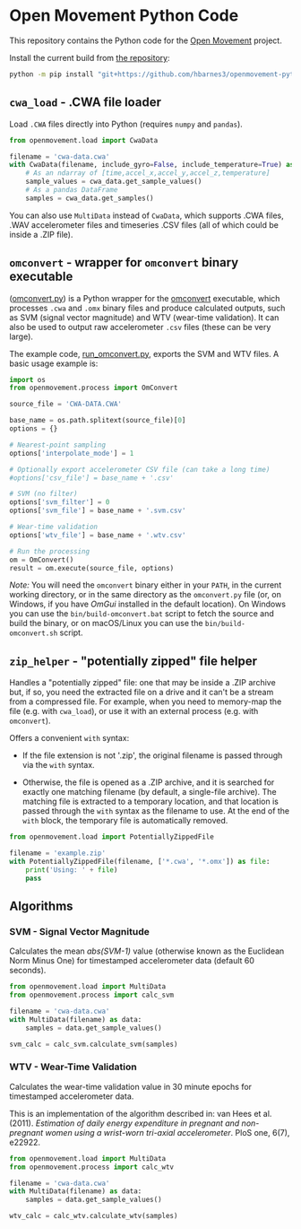 # Open Movement Python Code

This repository contains the Python code for the [Open Movement](https://openmovement.dev) project.

Install the current build from [the repository](https://github.com/hbarnes3/openmovement-python/):

```bash
python -m pip install "git+https://github.com/hbarnes3/openmovement-python.git#egg=openmovementHB"
```

<!--
Install the current version on [PyPI](https://pypi.org/project/openmovement/):

```bash
python -m pip install openmovement
```
-->


## `cwa_load` - .CWA file loader

Load `.CWA` files directly into Python (requires `numpy` and `pandas`).

```python
from openmovement.load import CwaData

filename = 'cwa-data.cwa'
with CwaData(filename, include_gyro=False, include_temperature=True) as cwa_data:
    # As an ndarray of [time,accel_x,accel_y,accel_z,temperature]
    sample_values = cwa_data.get_sample_values()
    # As a pandas DataFrame
    samples = cwa_data.get_samples()
```

You can also use `MultiData` instead of `CwaData`, which supports .CWA files, .WAV accelerometer files and timeseries .CSV files (all of which could be inside a .ZIP file).


## `omconvert` - wrapper for `omconvert` binary executable

([omconvert.py](src/openmovement/process/omconvert.py)) is a Python wrapper for the [omconvert](https://github.com/digitalinteraction/omconvert) executable, which processes `.cwa` and `.omx` binary files and produce calculated outputs, such as SVM (signal vector magnitude) and WTV (wear-time validation).  It can also be used to output raw accelerometer `.csv` files (these can be very large).

The example code, [run_omconvert.py](src/examples/run_omconvert.py), exports the SVM and WTV files.  A basic usage example is:

```python
import os
from openmovement.process import OmConvert

source_file = 'CWA-DATA.CWA'

base_name = os.path.splitext(source_file)[0]
options = {}

# Nearest-point sampling
options['interpolate_mode'] = 1

# Optionally export accelerometer CSV file (can take a long time)
#options['csv_file'] = base_name + '.csv'

# SVM (no filter)
options['svm_filter'] = 0
options['svm_file'] = base_name + '.svm.csv'

# Wear-time validation
options['wtv_file'] = base_name + '.wtv.csv'

# Run the processing
om = OmConvert()
result = om.execute(source_file, options)
```

*Note:* You will need the `omconvert` binary either in your `PATH`, in the current working directory, or in the same directory as the `omconvert.py` file (or, on Windows, if you have *OmGui* installed in the default location).  On Windows you can use the `bin/build-omconvert.bat` script to fetch the source and build the binary, or on macOS/Linux you can use the `bin/build-omconvert.sh` script. 


## `zip_helper` - "potentially zipped" file helper

Handles a "potentially zipped" file: one that may be inside a .ZIP archive but, if so, you need the extracted file on a drive and it can't be a stream from a compressed file.  For example, when you need to memory-map the file (e.g. with `cwa_load`), or use it with an external process (e.g. with `omconvert`).

Offers a convenient `with` syntax:

* If the file extension is not '.zip', the original filename is passed through via the `with` syntax.

* Otherwise, the file is opened as a .ZIP archive, and it is searched for exactly one matching filename (by default, a single-file archive).  The matching file is extracted to a temporary location, and that location is passed through the `with` syntax as the filename to use.  At the end of the `with` block, the temporary file is automatically removed.

```python
from openmovement.load import PotentiallyZippedFile

filename = 'example.zip'
with PotentiallyZippedFile(filename, ['*.cwa', '*.omx']) as file:
    print('Using: ' + file)
    pass
```


## Algorithms

### SVM - Signal Vector Magnitude

Calculates the mean *abs(SVM-1)* value (otherwise known as the Euclidean Norm Minus One) for timestamped accelerometer data (default 60 seconds).

```python
from openmovement.load import MultiData
from openmovement.process import calc_svm

filename = 'cwa-data.cwa'
with MultiData(filename) as data:
    samples = data.get_sample_values()

svm_calc = calc_svm.calculate_svm(samples)
```


### WTV - Wear-Time Validation

Calculates the wear-time validation value in 30 minute epochs for timestamped accelerometer data.

This is an implementation of the algorithm described in: van Hees et al. (2011). *Estimation of daily energy expenditure in pregnant and non-pregnant women using a wrist-worn tri-axial accelerometer*. PloS one, 6(7), e22922.

```python
from openmovement.load import MultiData
from openmovement.process import calc_wtv

filename = 'cwa-data.cwa'
with MultiData(filename) as data:
    samples = data.get_sample_values()

wtv_calc = calc_wtv.calculate_wtv(samples)
```


<!--
## Updating PyPI

```bash
# pip install build
python -m build --sdist
twine upload dist/*
```
-->
